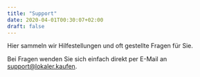 ```yaml
---
title: "Support"
date: 2020-04-01T00:30:07+02:00
draft: false
---
```

Hier sammeln wir Hilfestellungen und oft gestellte Fragen für Sie.

Bei Fragen wenden Sie sich einfach direkt per E-Mail an [support@lokaler.kaufen](mailto:support@lokaler.kaufen).

